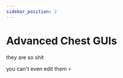 ```yaml
---
sidebar_position: 2
---
```


# Advanced Chest GUIs

they are so shit

you can't even edit them :skull:
